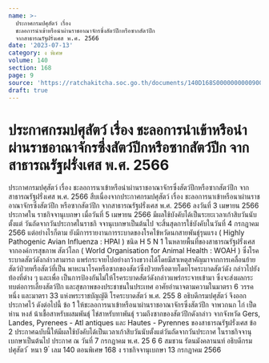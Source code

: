 ```yaml
---
name: >-
  ประกาศกรมปศุสัตว์ เรื่อง
  ชะลอการนำเข้าหรือนำผ่านราชอาณาจักรซึ่งสัตว์ปีกหรือซากสัตว์ปีก
  จากสาธารณรัฐฝรั่งเศส พ.ศ. 2566
date: '2023-07-13'
category: ง พิเศษ
volume: 140
section: 168
page: 9
source: 'https://ratchakitcha.soc.go.th/documents/140D168S0000000000900.pdf'
draft: true
---
```


# ประกาศกรมปศุสัตว์ เรื่อง ชะลอการนำเข้าหรือนำผ่านราชอาณาจักรซึ่งสัตว์ปีกหรือซากสัตว์ปีก จากสาธารณรัฐฝรั่งเศส พ.ศ. 2566

ประกาศกรมปศุสัตว์ เรื่อง ชะลอการนาเข้าหรือนำผ่านราชอาณาจักรซึ่งสัตว์ปีกหรือซากสัตว์ปีก จากสาธารณรัฐฝรั่งเศส พ.ศ. 2566 สืบเนื่องจากประกาศกรมปศุสัตว์ เรื่อง ชะลอการนาเข้าหรือนาผ่านราชอาณาจักรซึ่งสัตว์ปีก หรือซากสัตว์ปีก จากสาธารณรัฐฝรั่งเศส พ.ศ. 2566 ลงวันที่ 3 เมษายน 2566 ประกาศใน ราชกิจจานุเบกษา เมื่อวันที่ 5 เมษายน 2566 มีผลใช้บังคับได้เป็นระยะเวลาเก้าสิบวันนับตั้งแต่ วันถัดจากวันประกาศในราชกิ จจานุเบกษาเป็นต้นไป จะสิ้นสุดการใช้บังคับในวันที่ 4 กรกฎาคม 2566 แต่อย่างไรก็ตาม ยังมีการรายงานการระบาดของโรคไข้หวัดนกสายพันธุ์รุนแรง ( Highly Pathogenic Avian Influenza : HPAI ) ชนิด H 5 N 1 ในหลายพื้นที่ของสาธารณรัฐฝรั่งเศส จากองค์การสุขภาพ สัตว์โลก ( World Organisation for Animal Health : WOAH ) ซึ่งโรคระบาดสัตว์ดังกล่าวสามารถ แพร่กระจายไปอย่างกว้างขวางได้โดยมีสาเหตุสาคัญมาจากการเคลื่อนย้ายสัตว์ป่วยหรือสัตว์ที่เป็น พาหะนาโรคหรือซากของสัตว์ซึ่งป่วยหรือตายโดยโรคระบาดสัตว์ดัง กล่าวไปยังท้องที่ต่าง ๆ และเพื่อ เป็นการป้องกันไม่ให้โรคระบาดสัตว์ดังกล่าวแพร่กระจายเข้ามา ซึ่งจะส่งผลกระทบต่อการเลี้ยงสัตว์ปีก และสุขภาพของประชาชนในประเทศ อาศัยอำนาจตามความในมาตรา 6 วรรคหนึ่ง และมาตรา 33 แห่งพระราชบัญญัติ โรคระบาดสัตว์ พ.ศ. 255 8 อธิบดีกรมปศุสัตว์ จึงออกประกาศไว้ ดังต่อไปนี้ ข้อ 1 ให้ชะลอการนาเข้าหรือนาผ่านราชอาณาจักรซึ่งสัตว์ปีก จาพวกนก ไก่ เป็ด ห่าน หงส์ น้าเชื้อสาหรับผสมพันธุ์ ไข่สาหรับทาพันธุ์ รวมถึงซากของสัตว์ปีกดังกล่าว จากจังหวัด Gers, Landes, Pyrenees - Atl antiques และ Hautes - Pyrennes ของสาธารณรัฐฝรั่งเศส ข้อ 2 ประกาศฉบับนี้ให้มีผลใช้บังคับได้เป็นเวลาเก้าสิบวันนับตั้งแต่วันถัดจากวันประกาศ ในราชกิจจานุเบกษาเป็นต้นไป ประกาศ ณ วันที่ 7 กรกฎาคม พ.ศ. 25 6 6 สมชวน รัตนมังคลานนท์ อธิบดีกรมปศุสัตว์ ้ หนา 9 ่ เลม 140 ตอนพิเศษ 168 ง ราชกิจจานุเบกษา 13 กรกฎาคม 2566
